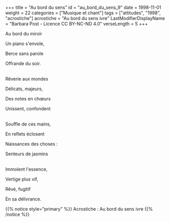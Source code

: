 +++
title = "Au bord du sens"
id = "au_bord_du_sens_9"
date = 1998-11-01
weight = 22
categories = ["Musique et chant"]
tags = ["attitudes", "1998", "acrostiche"]
acrostiche = "Au bord du sens ivre"
LastModifierDisplayName = "Barbara Post - Licence CC BY-NC-ND 4.0"
verseLength = 5
+++

Au bord du miroir

Un piano s'envole,

Berce sans parole

Offrande du soir.

 \
Rêverie aux mondes

Délicats, majeurs,

Des notes en chœurs

Unissent, confondent

 \
Souffle de ces mains,

En reflets éclosent

Naissances des choses :

Senteurs de jasmins

 \
Immolent l'essence,

Vertige plus vif,

Rêvé, fugitif

En sa délivrance.

{{% notice style="primary" %}}
Acrostiche : Au bord du sens ivre
{{% /notice %}}
